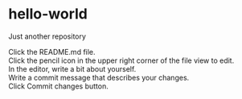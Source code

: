 # hello-world
Just another repository

Click the README.md file.</br>
Click the  pencil icon in the upper right corner of the file view to edit.</br>
In the editor, write a bit about yourself.</br>
Write a commit message that describes your changes.</br>
Click Commit changes button.</br>


